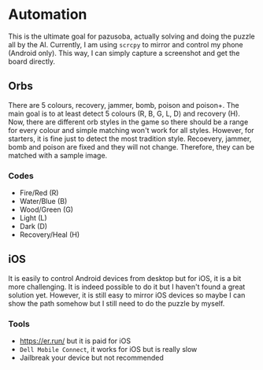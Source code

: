 # Automation
This is the ultimate goal for pazusoba, actually solving and doing the puzzle all by the AI. Currently, I am using `scrcpy` to mirror and control my phone (Android only). This way, I can simply capture a screenshot and get the board directly.

## Orbs
There are 5 colours, recovery, jammer, bomb, poison and poison+. The main goal is to at least detect 5 colours (R, B, G, L, D) and recovery (H). 
Now, there are different orb styles in the game so there should be a range for every colour and simple matching won't work for all styles. 
However, for starters, it is fine just to detect the most tradition style. 
Recoevery, jammer, bomb and poison are fixed and they will not change. Therefore, they can be matched with a sample image.

### Codes
- Fire/Red (R)
- Water/Blue (B)
- Wood/Green (G)
- Light (L)
- Dark (D)
- Recovery/Heal (H)

## iOS
It is easily to control Android devices from desktop but for iOS, it is a bit more challenging. It is indeed possible to do it but I haven't found a great solution yet. However, it is still easy to mirror iOS devices so maybe I can show the path somehow but I still need to do the puzzle by myself.

### Tools
- https://er.run/ but it is paid for iOS
- `Dell Mobile Connect`, it works for iOS but is really slow
- Jailbreak your device but not recommended
